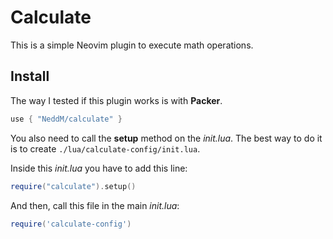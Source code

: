 # Calculate

This is a simple Neovim plugin to execute math operations.

## Install
The way I tested if this plugin works is with __Packer__.
```lua
use { "NeddM/calculate" }
```

You also need to call the __setup__ method on the _init.lua_. The best way to do it is to create `./lua/calculate-config/init.lua`.

Inside this _init.lua_ you have to add this line:
```lua
require("calculate").setup()
```

And then, call this file in the main _init.lua_:
```lua
require('calculate-config')
```
